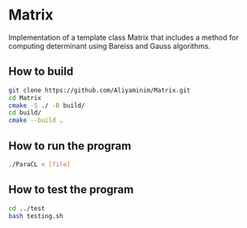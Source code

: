 # Matrix
Implementation of a template class Matrix that includes a method for computing determinant using Bareiss and Gauss algorithms.

## How to build
```bash
git clone https://github.com/Aliyaminim/Matrix.git
cd Matrix
cmake -S ./ -B build/
cd build/
cmake --build .
```

## How to run the program
```bash
./ParaCL < [file]
```

## How to test the program
```bash
cd ../test
bash testing.sh
```
